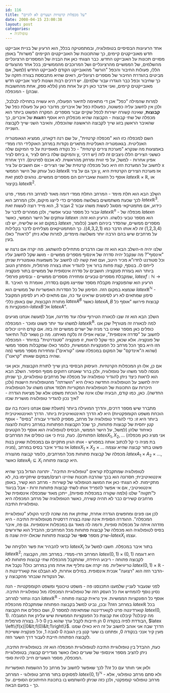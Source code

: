 ```yaml
---
id: 116
title: "על מכפלות קרטזיות ושערים לא לוגיים"
date: 2008-04-15 23:00:38
layout: post
categories: 
  - טופולוגיה
---
```

אחד הרעיונות הבסיסיים בטופולוגיה, ובמתמטיקה בכלל, הוא הרעיון של בניית אובייקט חדש מאובייקטים קיימים, כך שהתכונות של האובייקטים הקיימים "משרות" באופן מסויים תכונות על האובייקט החדש. כבר הצגתי כאן את הבניה של המספרים הרציונליים מהשלמים, של הממשיים מהרציונליים ושל המרוכבים מהממשיים; בכל אחד מהצעדים הללו, פעולות החיבור והכפל "הורשו" מהאובייקט הקודם לאובייקט החדש (למשל, אם מביטים בהגדרת החיבור של מספרים רציונליים, רואים שהיא מתבססת בצורה חזקה על כך שחיבור וכפל כבר הוגדרו עבור שלמים). יש דרכים רבות ושונות ליצור אובייקט חדש מאובייקטים קיימים, ואני אדבר כאן רק על אחת מהן (וללא ספק, אחת מהחשובות שבהן) - המכפלה.

למרות שהמילה "כפל" אכן די מתאימה לתיאור הפעולה, היא עשויה בתחילה לבלבל, ולכן אין לחשוב עליה כפשוטה, כפעולת כפל של איברים; מדובר כאן על פעולת כפל של <strong>קבוצות</strong>, שאינה קשורה ישירות לכפל שקיים עבור מספרים. המקרה הפשוט ביותר הוא מכפלה של שתי קבוצות - הקבוצה שהיא מכפלתן היא אוסף ה<strong>זוגות</strong> של איברים, כך שהאיבר הראשון בזוג שייך לקבוצה הראשונה שהוכפלה, והאיבר השני שייך לקבוצה השנייה.

השם למכפלה כזו הוא "מכפלה קרטזית", על שם רנה דקארט, ממציא הגאומטריה האנליטית. בגאומטריה האנליטית מתארים נקודות במרחב האוקלידי הדו ממדי באמצעות מה שנקרא "מערכת צירים קרטזית" - כל נקודה מאופיינת על פי המיקום שלה ביחס לציר x, והמיקום שלה ביחס לציר y, כששני הצירים הללו ניצבים זה לזה (יש דרכי אפיון אחרות - למשל, על פי זווית ומרחק מהראשית. לא אכנס לפרטים). דרך אחרת לחשוב על המערכת הזו היא כעל מכפלה קרטזית של שני הצירים - אם חושבים על ציר x כעל עותק של הישר הממשי $latex  \mathbb{R}$ וכך גם על ציר y, אז מערכת הצירים הקרטזית היא אוסף כל הזוגות שאבריהם הם מספרים ממשיים. נוהגים לסמן זאת $latex \mathbb{R}\times\mathbb{R}$, או בקיצור $latex \mathbb{R}^2$.

השלב הבא הוא תלת מימד - המרחב התלת ממדי דומה מאוד למרחב הדו ממדי, פרט לכך שכעת משתמשים בשלושה מספרים כדי לייצג מיקום, ולכן המרחב הוא $latex \mathbb{R}^3$. כידוע, אם מתמטיקאי מסוגל לעשות משהו עבור 2 ועבור 3, הוא מייד רוצה לעשות זאת עבור כל מספר טבעי אפשרי, ולכן ממהרים לדבר על $latex \mathbb{R}^n$ - מכפלה של $latex n$ עותקים של הישר הממשי, כאשר $latex n$ הוא מספר טבעי כלשהו. הרעיון הוא זהה: במקום זוג או שלישיה, יש לנו $latex n$ מספרים ממשיים, שהסדר ביניהם חשוב (כלומר, (1,2,3,4) זה לא אותו הדבר כמו (4,3,2,1)). כך המתמטיקאים מצליחים לדבר בקלילות על מרחבים שיש בהם הרבה יותר משלושה מימדים, למרות שלא ניתן "לראות" כאלו בעין.

השלב הבא הוא זה שבו הדברים מתחילים להשתגע. מה יקרה אם נרצה ש-n שלנו יהיה "אינסוף"? מה שנקבל יהיה סדרה של אינסוף מספרים ממשיים - מושג שקל לחשוב עליו וכל סטודנט לחדו"א מכיר היטב, ועם זאת קשה לנו לחשוב על משמעות גאומטרית שניתן לייחס לו. בנוסף, קצת פחות ברור איך להגדיר אותו בצורה פורמלית, והפתרון הטוב ביותר הוא בעזרת פונקציה: חושבים על סדרה אינסופית של ממשיים בתור פונקציה שמקבלת מספרים טבעיים ומחזירה מספרים ממשיים - ובסימון פורמלי, $latex f:\mathbb{N}\to\mathbb{R}$. הרעיון הוא שהפונקציה מקבלת מספר שמייצג מקום בסדרה, ואומרת מי האיבר שנמצא במקום הזה. הסימון של כל הסדרות האפשריות של ממשיים הוא $latex \mathbb{R}^\mathbb{N}$ - סימון שמתאים לא רע לסימונים שראינו עד כה, וגם מתאים לא רע לסימון המקובל מתורת הקבוצות, שם באופן כללי $latex A^B$ כאשר $latex A,B$ קבוצות פירושו "אוסף כל הפונקציות מ-$latex B$ אל $latex A$".

השלב הבא הוא זה שבו לכאורה הטירוף עולה עוד מדרגה, אבל למעשה אנחנו מגיעים למשהו עוד יותר פשוט ומוכר - המכפלה $latex \mathbb{R}^{\mathbb{R}}$. למה לכאורה זה מטורף? שכן אנו כופלים כאן מספר שאינו בר מניה של ישרים ממשיים זה בזה. אם קודם היינו יכולים לחשוב על "סדרה אינסופית", עכשיו אפילו זה נלקח מאיתנו. מה כן נשאר לנו? התיאור של פונקציה. אלא שכאן, כפי שקל לראות, זו פונקציה "סטנדרטית" במיוחד - המכפלה הזו היא בסך הכל מרחב כל הפונקציות הממשיות, כלומר כאלו שמקבלות מספר ממשי (שהוא ה"אינדקס" של המקום במכפלה שאנו "קוראים") ומחזירות מספר ממשי (מה שהיה במקום שאותו "קראנו").

אם כן, אלו הן המכפלות הקרטזיות. העיסוק הבסיסי בהן שייך לתורת הקבוצות, וכאן אני מנסה לומר משהו על טופולוגיה, ולכן ברור שאנחנו רחוקים מסוף הסיפור. השלב הבא הוא לראות כיצד ניתן להגדיר טופולוגיה על מכפלה של מרחבים טופולוגיים, כך שניתן יהיה לחשוב על הטופולוגיה החדשה כאילו היא "הושרתה" מהטופולוגיות הישנות (ולכן היכרות עם התכונות של הטופולוגיות המקוריות תלמד אותנו משהו על הטופולוגיה החדשה). כאן, כמו קודם, הבעיה שלנו אינה של הוכחת משפט אלא של מציאת הגדרה - איך נכון להגדיר טופולוגיה מושרית שכזו?

מתברר שיש מספר דרכים, והדרך המועילה ביותר (תועלת שגם אנחנו ניווכח בה עם הוכחת משפט הקומפקטיות) היא לא הדרך האינטואיטיבית ביותר. הדרך האינטואיטיבית ביותר היא זו: כדי להגדיר טופולוגיה על מרחב, מספיק להגדיר עבורה "בסיס" - אוסף קטן יחסית של קבוצות פתוחות, כך שכל הקבוצות הפתוחות במרחב ניתנות להצגה כאיחוד שלהן (למשל, על הישר הממשי, הבסיס לטופולוגיה הוא אוסף כל הקטעים הפתוחים). כעת, נניח כי אנו כופלים את המרחבים $latex X_1,X_2,\dots$ (אני מציג כאן מכפלה בת מניה כי קל לכתוב אותה במפורש - אותו הגיון מתקיים גם במכפלות שאינן בנות מניה), אז נגדיר איבר בסיס במרחב $latex X_1\times X_2\times\dots$ פשוט בתור קבוצה שהיא עצמה מכפלה של קבוצות פתוחות מכל המרחבים, כלומר קבוצה מהצורה $latex A_1\times A_2\times\dots$, כאשר $latex A_i\subseteq X_i$ היא קבוצה פתוחה.

לטופולוגיה שמתקבלת קוראים "טופולוגיית התיבה". יתרונה הגדול בכך שהיא אינטואיטיבית; חסרונה הוא בכך שהרבה תכונות שהיינו רוצים/מצפים שיתקיימו בה, לא מתקיימות. לא הצגתי כאן את המושג הטופולוגי של קשירות - מרחב הוא קשיר, באופן אינטואיטיבי, אם אי אפשר להפריד אותו לשתי קבוצות פתוחות זרות - אבל בניגוד ל"תקווה" שלנו (ולמה שקורה במכפלות סופיות), ייתכן מאוד שמכפלה אינסופית של מרחבים קשירים כבר לא תהיה קשירה, כאשר הטופולוגיה של מרחב המכפלה היא טופולוגיית התיבה.

לכן אנו פונים ומחפשים הגדרה אחרת, שתיתן את מה שזכה לכינוי הקולע "טופולוגיית המכפלה". ההגדרה הסופית אינה שונה בצורה דרסטית מטופולוגיית התיבה - היא מזדהה איתה על מכפלות סופיות, ודומה לה מאוד גם במכפלות אינסופיות. גם פה, איבר בסיס לטופולוגיה הוא מכפלה של קבוצות פתוחות מכל המרחבים; ההבדל הוא שדורשים שרק מספר <strong>סופי</strong> של קבוצות פתוחות שכאלו יהיה שונה מ-$latex X_i$ עצמו.

כדאי להבהיר את פשר הלקיחה של $latex X_i$ בתור איבר במכפלה. חשבו למשל על $latex \mathbb{R}^2$; המרחב הדו-ממדי. במרחב הזה, הקבוצה $latex (0,1)\times(0,1)$ היא דוגמה לקבוצה פתוחה - ריבוע היחידה, שהתקבל מהכפלת שתי קבוצות פתוחות לא טריוויאליות. מה יקרה אם נחליף את אחת מהן במרחב כולו? נקבל את $latex (0,1)\times\mathbb{R}$ - הדבר הזה הוא "רצועה" אנכית אינסופית. במילים אחרות, לא הגבלנו את קוארדינטת ה-y של הנקודות שנבחר מהקבוצה.

לפני שנעבור לעניין שלמענו התכנסנו פה - משפט טיכונוף ומשפט הקומפקטיות - הנה נסיון נוסף להמחיש את כל העסק הזה של טופולוגיית המכפלה מול טופולוגיית התיבה. הבה ונחזור למרחב $latex \mathbb{R}^{\mathbb{R}}$ - אוסף כל הפונקציות הממשיות. איך נראית קבוצה פתוחה במרחב הזה? ובכן, נביט למשל בקבוצה הפתוחה שמתקבלת מהכפלת $latex \mathbb{R}$ בכל קוארדינטה פרט לקוארדינטה שמתאימה למספר 0, ושם כופלים את הקבוצה $latex (0,1)$. מה קיבלנו? קיבלנו את קבוצת כל הפונקציות הממשיות שיש עליהן את המגבלה הבודדת לפיה בנקודה 0 הן חייבות לקבל ערך שהוא בין 0 ל-1. בצורה פורמלית, $latex \left\{f(x)|0&lt;f(0)&lt;1\right\}$. הדרך שבה אני אוהב לחשוב על זה היא כאילו שמנו מעין קיר אנכי בנקודה 0, ופתחנו בו שער קטן בין הגובה 0 לגובה 1, וכל פונקציה ששייכת לקבוצה הפתוחה חייבת לעבור דרך השער הזה.

כעת, ההבדל בין טופולוגיית התיבה לטופולוגיית המכפלה הוא זה: בטופולוגיית התיבה, ניתן להציב מספר אינסופי של שערים כאלו כאשר מגדירים קבוצה; בטופולוגיית המכפלה, מספר השערים חייב להיות סופי.

ולאן אני חותר עם כל זה? לכך שאפשר לחשוב על מרחב כל ההשמות האפשריות לפסוקים בתור מרחב טופולוגי - המרחב $latex \left\{0,1\right\}^{\mathbb{N}}$ - ולא סתם מרחב טופולוגי, אלא מרחב טופולוגי קומפקטי, ולכן כזה שניתן להשתמש בו בתכונת החיתוכים הסופיים. על כך - בפעם הבאה.
